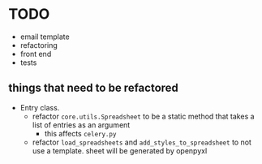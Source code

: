 # TODO
* email template 
* refactoring
* front end
* tests


## things that need to be refactored
* Entry class. 
    * refactor `core.utils.Spreadsheet` to be a static method that takes a list of entries as an argument
        * this affects `celery.py` 
    * refactor `load_spreadsheets` and `add_styles_to_spreadsheet` to not use a template. sheet will be generated by openpyxl